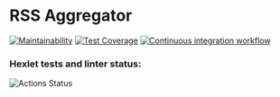 # RSS Aggregator

[![Maintainability](https://api.codeclimate.com/v1/badges/20f805c3642def36832e/maintainability)](https://codeclimate.com/github/vaziliybober/rss-aggregator/maintainability)
[![Test Coverage](https://api.codeclimate.com/v1/badges/20f805c3642def36832e/test_coverage)](https://codeclimate.com/github/vaziliybober/rss-aggregator/test_coverage)
[![Continuous integration workflow](https://github.com/vaziliybober/rss-aggregator/workflows/Continuous%20integration%20workflow/badge.svg)](https://github.com/vaziliybober/rss-aggregator/actions)

### Hexlet tests and linter status:
![Actions Status](/workflows/hexlet-check/badge.svg)